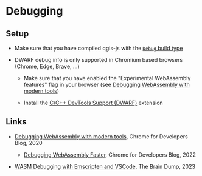 # Debugging

## Setup

- Make sure that you have compiled qgis-js with the [`Debug` build type](../README.md#build-types)

- DWARF debug info is only supported in Chromium based browsers (Chrome, Edge, Brave, ...)

  - Make sure that you have enabled the "Experimental WebAssembly features" flag in your browser (see [Debugging WebAssembly with modern tools](https://developer.chrome.com/blog/wasm-debugging-2020/))

  - Install the [C/C++ DevTools Support (DWARF)](https://chrome.google.com/webstore/detail/pdcpmagijalfljmkmjngeonclgbbannb) extension

## Links

- [Debugging WebAssembly with modern tools](https://developer.chrome.com/blog/wasm-debugging-2020/), Chrome for Developers Blog, 2020

  - [Debugging WebAssembly Faster](https://developer.chrome.com/blog/faster-wasm-debugging/), Chrome for Developers Blog, 2022

- [WASM Debugging with Emscripten and VSCode](https://floooh.github.io/2023/11/11/emscripten-ide.html),
  The Brain Dump, 2023
